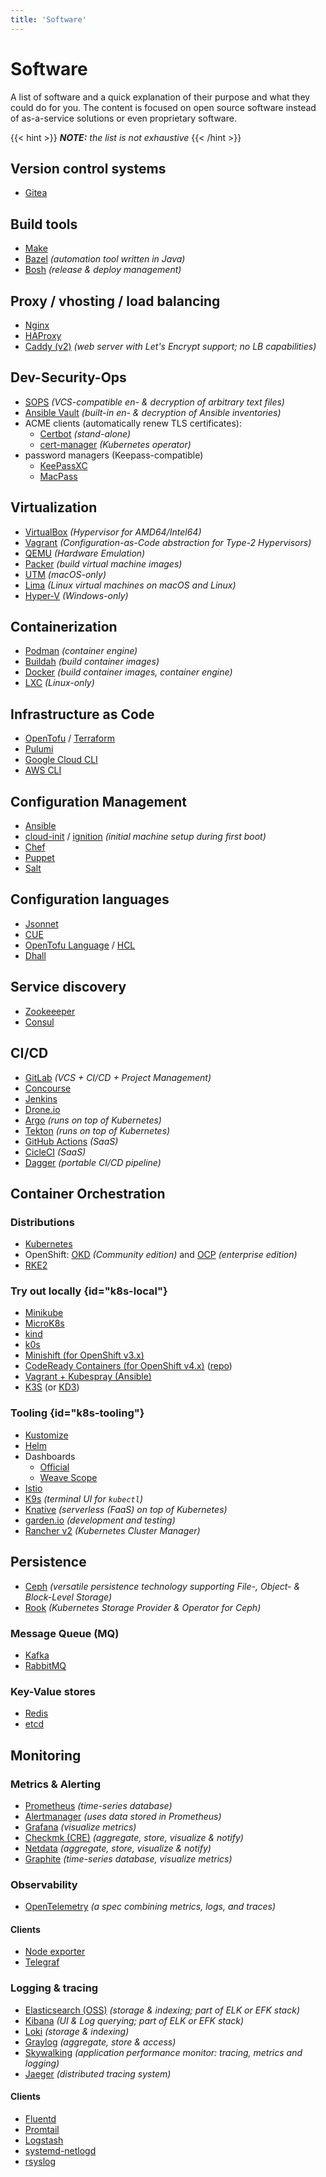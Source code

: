 ```yaml
---
title: 'Software'
---
```



Software
========

A list of software and a quick explanation of their purpose and what they could do for you. The 
content is focused on open source software instead of as-a-service solutions or even proprietary
software.

{{< hint >}}
*__NOTE:__ the list is not exhaustive*
{{< /hint >}}


## Version control systems

* [Gitea](https://docs.gitea.io/en-us/)


## Build tools

* [Make](https://www.gnu.org/software/make/manual/make.html#Introduction)
* [Bazel](https://bazel.build/) *(automation tool written in Java)*
* [Bosh](https://bosh.io/docs/problems/) *(release & deploy management)*


## Proxy / vhosting / load balancing

* [Nginx](https://nginx.org/en/docs/beginners_guide.html)
* [HAProxy](https://docs.haproxy.org/2.6/intro.html)
* [Caddy (v2)](https://caddyserver.com/) *(web server with Let's Encrypt support; no LB capabilities)*


## Dev-Security-Ops

* [SOPS](https://github.com/mozilla/sops#usage) *(VCS-compatible en- & decryption of arbitrary text files)*
* [Ansible Vault](https://docs.ansible.com/ansible/latest/user_guide/vault.html) *(built-in en- & decryption of Ansible inventories)*
* ACME clients (automatically renew TLS certificates):
  * [Certbot](https://eff-certbot.readthedocs.io/en/stable/) *(stand-alone)*
  * [cert-manager](https://cert-manager.io/docs/) *(Kubernetes operator)*
* password managers (Keepass-compatible)
  * [KeePassXC](https://keepassxc.org/)
  * [MacPass](https://macpassapp.org/)


## Virtualization

* [VirtualBox](https://www.virtualbox.org/) *(Hypervisor for AMD64/Intel64)*
* [Vagrant](https://developer.hashicorp.com/vagrant/docs) *(Configuration-as-Code abstraction for Type-2 Hypervisors)*
* [QEMU](https://www.qemu.org/docs/master/system/qemu-manpage.html) *(Hardware Emulation)*
* [Packer](https://www.packer.io/docs) *(build virtual machine images)*
* [UTM](https://mac.getutm.app/) *(macOS-only)*
* [Lima](https://lima-vm.io/) *(Linux virtual machines on macOS and Linux)*
* [Hyper-V](https://learn.microsoft.com/en-us/virtualization/hyper-v-on-windows/about/) *(Windows-only)*


## Containerization

* [Podman](https://podman.io/getting-started/) *(container engine)*
* [Buildah](https://github.com/containers/buildah/tree/main/docs/tutorials) *(build container images)*
* [Docker](https://docs.docker.com/engine/reference/commandline/docker/) *(build container images, container engine)*
* [LXC](https://linuxcontainers.org/lxd/introduction/#get-started) *(Linux-only)*


## Infrastructure as Code

* [OpenTofu](https://opentofu.org/docs/intro/core-workflow) / [Terraform](https://www.terraform.io/intro)
* [Pulumi](https://www.pulumi.com/docs/guides/)
* [Google Cloud CLI](https://cloud.google.com/sdk/docs/install)
* [AWS CLI](https://docs.aws.amazon.com/cli/latest/userguide/cli-chap-install.html)

## Configuration Management

* [Ansible](https://docs.ansible.com/ansible/latest/user_guide/index.html)
* [cloud-init](https://cloudinit.readthedocs.io/en/latest/) / [ignition](https://github.com/coreos/ignition) *(initial machine setup during first boot)*
* [Chef](https://docs.chef.io/chef_overview/)
* [Puppet](https://puppet.com/docs/puppet/7/what_is_puppet.html)
* [Salt](https://docs.saltproject.io/salt/user-guide/en/latest/topics/overview.html)


## Configuration languages

* [Jsonnet](https://jsonnet.org/learning/tutorial.html)
* [CUE](https://cuelang.org/docs/)
* [OpenTofu Language](https://opentofu.org/docs/language/) / [HCL](https://www.terraform.io/language/syntax/configuration)
* [Dhall](https://dhall-lang.org/)


## Service discovery

* [Zookeeeper](https://zookeeper.apache.org/doc/current/index.html)
* [Consul](https://developer.hashicorp.com/consul/docs/intro)


## CI/CD

* [GitLab](https://docs.gitlab.com/ee/ci/quick_start/#create-a-gitlab-ciyml-file) *(VCS + CI/CD + Project Management)*
* [Concourse](https://concourse-ci.org/config-basics.html)
* [Jenkins](https://www.jenkins.io/doc/book/pipeline/jenkinsfile/)
* [Drone.io](https://docs.drone.io/pipeline/overview/)
* [Argo](https://argoproj.github.io/argo-workflows/workflow-concepts/) *(runs on top of Kubernetes)*
* [Tekton](https://tekton.dev/docs/pipelines/) *(runs on top of Kubernetes)*
* [GitHub Actions](https://docs.github.com/en/actions/using-workflows/about-workflows#create-an-example-workflow) *(SaaS)*
* [CicleCI](https://circleci.com/docs/workflows/#workflows-configuration-examples) *(SaaS)*
* [Dagger](https://dagger.io) *(portable CI/CD pipeline)*


## Container Orchestration

### Distributions

* [Kubernetes](https://kubernetes.io/docs/tutorials/kubernetes-basics/)
* OpenShift: [OKD](https://docs.okd.io/latest/welcome/index.html) *(Community edition)*
  and [OCP](https://developers.redhat.com/products/openshift/overview) *(enterprise edition)*
* [RKE2](https://docs.rke2.io/)


### Try out locally {id="k8s-local"}

* [Minikube](https://kubernetes.io/de/docs/setup/minikube/)
* [MicroK8s](https://microk8s.io/#install-microk8s)
* [kind](https://kind.sigs.k8s.io/)
* [k0s](https://docs.k0sproject.io/stable/install/)
* [Minishift (for OpenShift v3.x)](https://github.com/minishift/minishift)
* [CodeReady Containers (for OpenShift v4.x)](https://www.okd.io/crc/) ([repo](https://github.com/code-ready/crc))
* [Vagrant + Kubespray (Ansible)](https://github.com/kubernetes-sigs/kubespray#vagrant)
* [K3S](https://docs.k3s.io/quick-start) (or [KD3](https://k3d.io/))


### Tooling {id="k8s-tooling"}

* [Kustomize](https://kubernetes.io/docs/tasks/manage-kubernetes-objects/kustomization/)
* [Helm](https://helm.sh/docs/intro/quickstart/)
* Dashboards
  * [Official](https://github.com/kubernetes/dashboard)
  * [Weave Scope](https://github.com/weaveworks/scope)
* [Istio](https://istio.io/latest/about/service-mesh/)
* [K9s](ttps://github.com/derailed/k9s) *(terminal UI for `kubectl`)*
* [Knative](https://knative.dev/) *(serverless (FaaS) on top of Kubernetes)*
* [garden.io](https://docs.garden.io/) *(development and testing)*
* [Rancher v2](https://docs.ranchermanager.rancher.io/getting-started/introduction/overview) *(Kubernetes Cluster Manager)*


## Persistence

* [Ceph](https://docs.ceph.com/en/quincy/) *(versatile persistence technology supporting File-, Object- & Block-Level Storage)*
* [Rook](https://rook.io/docs/rook/latest/Getting-Started/intro/) *(Kubernetes Storage Provider & Operator for Ceph)*

### Message Queue (MQ)

* [Kafka](https://kafka.apache.org/documentation/#introduction)
* [RabbitMQ](https://www.rabbitmq.com/download.html)

### Key-Value stores

* [Redis](https://redis.io/docs/getting-started/)
* [etcd](https://etcd.io/docs/latest/quickstart/)


## Monitoring

### Metrics & Alerting

* [Prometheus](https://prometheus.io/docs/introduction/first_steps/) *(time-series database)*
* [Alertmanager](https://prometheus.io/docs/alerting/latest/alertmanager) *(uses data stored in Prometheus)*
* [Grafana](https://grafana.com/docs/grafana/latest/getting-started/build-first-dashboard/) *(visualize metrics)*
* [Checkmk (CRE)](https://docs.checkmk.com/latest/en/intro_setup.html) *(aggregate, store, visualize & notify)*
* [Netdata](https://learn.netdata.cloud/guides/step-by-step/step-00) *(aggregate, store, visualize & notify)*
* [Graphite](https://graphite.readthedocs.io/en/latest/overview.html) *(time-series database, visualize metrics)*

### Observability

* [OpenTelemetry](https://opentelemetry.io/ecosystem/vendors/) *(a spec combining metrics, logs, and traces)*


#### Clients

* [Node exporter](https://github.com/prometheus/node_exporter)
* [Telegraf](https://github.com/influxdata/telegraf)


### Logging & tracing

* [Elasticsearch (OSS)](https://www.elastic.co/guide/en/elasticsearch/reference/current/install-elasticsearch.html#elasticsearch-deployment-options) *(storage & indexing; part of ELK or EFK stack)*
* [Kibana](https://www.elastic.co/guide/en/kibana/current/get-started.html) *(UI & Log querying; part of ELK or EFK stack)*
* [Loki](https://grafana.com/oss/loki/) *(storage & indexing)*
* [Graylog](https://www.graylog.org/products/open-source) *(aggregate, store & access)*
* [Skywalking]() *(application performance monitor: tracing, metrics and logging)*
* [Jaeger](https://www.jaegertracing.io/docs/latest/getting-started/) *(distributed tracing system)*


#### Clients

* [Fluentd](https://docs.fluentd.org/quickstart)
* [Promtail](https://grafana.com/docs/loki/latest/clients/promtail/)
* [Logstash](https://github.com/elastic/logstash)
* [systemd-netlogd](https://github.com/systemd/systemd-netlogd)
* [rsyslog](https://www.rsyslog.com/)
